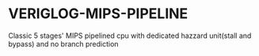 # VERIGLOG-MIPS-PIPELINE
Classic 5 stages' MIPS pipelined cpu with dedicated hazzard unit(stall and bypass) and no branch prediction
